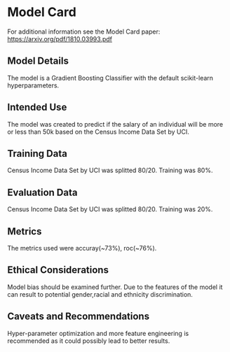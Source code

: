 # Model Card

For additional information see the Model Card paper: https://arxiv.org/pdf/1810.03993.pdf

## Model Details

The model is a Gradient Boosting Classifier with the default scikit-learn hyperparameters.

## Intended Use

The model was created to predict if the salary of an individual will be more or less than 50k based on the
Census Income Data Set by UCI.

## Training Data

Census Income Data Set by UCI was splitted 80/20. Training was 80%.

## Evaluation Data

Census Income Data Set by UCI was splitted 80/20. Training was 20%.

## Metrics

The metrics used were accuray(~73%), roc(~76%).

## Ethical Considerations

Model bias should be examined further. Due to the features of the model it can result to potential gender,racial and ethnicity discrimination.

## Caveats and Recommendations

Hyper-parameter optimization and more feature engineering is recommended as it could possibly lead to better results.

